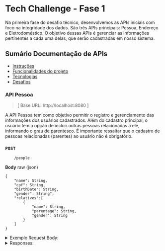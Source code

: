# Tech Challenge - Fase 1

Na primeira fase do desafio técnico, desenvolvemos as APIs iniciais com foco na integridade dos dados. 
São três APIs principais: Pessoa, Endereço e Eletrodoméstico. O objetivo dessas APIs é gerenciar as informações pertinentes a cada uma delas, que serão cadastradas em nosso sistema.


## Sumário Documentação de APIs
* [Instruções](#instruções)
* [Funcionalidades do projeto](#funcionalidades-do-projeto)
* [Tecnologias](#tecnologias)
* [Desafios](#desafios)


### API Pessoa

>[ Base URL: http://localhost:8080 ]


A API Pessoa tem como objetivo permitir o registro e gerenciamento das informações dos usuários cadastrados.
Além do cadastro principal, o usuário tem a opção de incluir outras pessoas relacionadas a ele, informando o grau de parentesco.
É importante ressaltar que o cadastro de pessoas relacionadas (parentes) ao usuário não é obrigatório.


### ``POST``

```
	/people
```

**Body** raw (json)

```
{
    "name": String,
    "cpf": String,
    "birthDate": String,
    "gender": String",
    "relatives":[
        {
            "name": String,
            "parentage": String,
            "gender": String
        }
    ]
}
```


<details>
  <summary>Exemplo Request Body:</summary>


```
curl --location 'http://localhost:8080/people' \
--data '{
    "name": "Stwart Litle",
    "cpf": "123.456.789-00",
    "birthDate": "1990-10-02",
    "gender": "Masculino",
    "relatives":[
        {
            "name": "Lili Litle",
            "parentage": "Mãe",
            "gender": "Feminino"
        }
    ]
}
'
```
</details>



<details>
  <summary>Responses:</summary>

201	 _Created_

```
 Será retornado o id do registro criado.
```

500  _Internal Server Error_

```
{
	"code": "tc.person.errorToAccessDatabase",
	"message": "Ocorreu um erro ao acessar o banco de dados."
}
```

400  _Bad Request_
``(Caso o CPF já esteja cadastrado)``

```
{
	"code": "tc.person.CpfAlreadyRegistered",
	"message": "CPF já cadastrado."
}
```
</details>
